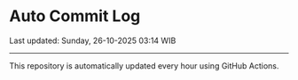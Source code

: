 # Auto Commit Log

Last updated: Sunday, 26-10-2025 03:14 WIB

---

This repository is automatically updated every hour using GitHub Actions.
